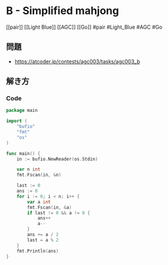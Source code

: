 # B - Simplified mahjong
[[pair]] [[Light Blue]] [[AGC]] [[Go]]
#pair #Light_Blue #AGC #Go 

## 問題
- https://atcoder.jp/contests/agc003/tasks/agc003_b

## 解き方
### Code
```go
package main

import (
	"bufio"
	"fmt"
	"os"
)

func main() {
	in := bufio.NewReader(os.Stdin)

	var n int
	fmt.Fscan(in, &n)

	last := 0
	ans := 0
	for i := 0; i < n; i++ {
		var a int
		fmt.Fscan(in, &a)
		if last != 0 && a != 0 {
			ans++
			a--
		}
		ans += a / 2
		last = a % 2
	}
	fmt.Println(ans)
}
```